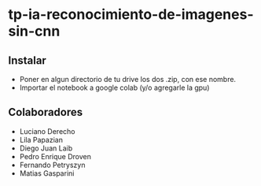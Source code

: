 # tp-ia-reconocimiento-de-imagenes-sin-cnn

## Instalar

- Poner en algun directorio de tu drive los dos .zip, con ese nombre.
- Importar el notebook a google colab (y/o agregarle la gpu)

## Colaboradores

- Luciano Derecho
- Lila Papazian
- Diego Juan Laib
- Pedro Enrique Droven
- Fernando Petryszyn
- Matias Gasparini